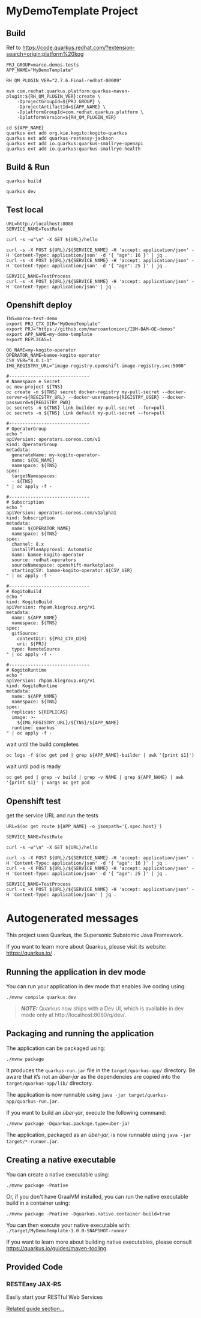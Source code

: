 # MyDemoTemplate Project

## Build

Ref to https://code.quarkus.redhat.com/?extension-search=origin:platform%20kog

```
PRJ_GROUP=marco.demos.tests
APP_NAME="MyDemoTemplate"

RH_QM_PLUGIN_VER="2.7.6.Final-redhat-00009"

mvn com.redhat.quarkus.platform:quarkus-maven-plugin:${RH_QM_PLUGIN_VER}:create \
	-DprojectGroupId=${PRJ_GROUP} \
	-DprojectArtifactId=${APP_NAME} \
	-DplatformGroupId=com.redhat.quarkus.platform \
	-DplatformVersion=${RH_QM_PLUGIN_VER}

cd ${APP_NAME}
quarkus ext add org.kie.kogito:kogito-quarkus
quarkus ext add quarkus-resteasy-jackson
quarkus ext add io.quarkus:quarkus-smallrye-openapi
quarkus ext add io.quarkus:quarkus-smallrye-health
```

## Build & Run

```
quarkus build

quarkus dev
```

## Test local

```
URL=http://localhost:8080
SERVICE_NAME=TestRule

curl -s -w"\n" -X GET ${URL}/hello

curl -s -X POST ${URL}/${SERVICE_NAME} -H 'accept: application/json' -H 'Content-Type: application/json' -d '{ "age": 16 }' | jq .
curl -s -X POST ${URL}/${SERVICE_NAME} -H 'accept: application/json' -H 'Content-Type: application/json' -d '{ "age": 25 }' | jq .

SERVICE_NAME=TestProcess
curl -s -X POST ${URL}/${SERVICE_NAME} -H 'accept: application/json' -H 'Content-Type: application/json' | jq .
```

## Openshift deploy

```
TNS=marco-test-demo
export PRJ_CTX_DIR="MyDemoTemplate"
export PRJ="https://github.com/marcoantonioni/IBM-BAM-OE-demos"
export APP_NAME=my-demo-template
export REPLICAS=1

OG_NAME=my-kogito-operator
OPERATOR_NAME=bamoe-kogito-operator
CSV_VER="8.0.1-1"
IMG_REGISTRY_URL="image-registry.openshift-image-registry.svc:5000"

#------------------------------
# Namespace e Secret
oc new-project ${TNS}
oc create -n ${TNS} secret docker-registry my-pull-secret --docker-server=${REGISTRY_URL} --docker-username=${REGISTRY_USER} --docker-password=${REGISTRY_PWD}
oc secrets -n ${TNS} link builder my-pull-secret --for=pull
oc secrets -n ${TNS} link default my-pull-secret --for=pull

#------------------------------
# OperatorGroup
echo "
apiVersion: operators.coreos.com/v1
kind: OperatorGroup
metadata:
  generateName: my-kogito-operator-
  name: ${OG_NAME}
  namespace: ${TNS}
spec:
  targetNamespaces:
  - ${TNS}
" | oc apply -f -

#------------------------------
# Subscription
echo "
apiVersion: operators.coreos.com/v1alpha1
kind: Subscription
metadata:
  name: ${OPERATOR_NAME}
  namespace: ${TNS}
spec:
  channel: 8.x
  installPlanApproval: Automatic
  name: bamoe-kogito-operator
  source: redhat-operators
  sourceNamespace: openshift-marketplace
  startingCSV: bamoe-kogito-operator.${CSV_VER}
" | oc apply -f -

#------------------------------
# KogitoBuild
echo "
kind: KogitoBuild
apiVersion: rhpam.kiegroup.org/v1
metadata:
  name: ${APP_NAME}
  namespace: ${TNS}
spec:
  gitSource:
    contextDir: ${PRJ_CTX_DIR}
    uri: ${PRJ}
  type: RemoteSource
" | oc apply -f -

#------------------------------
# KogitoRuntime
echo "
apiVersion: rhpam.kiegroup.org/v1
kind: KogitoRuntime
metadata:
  name: ${APP_NAME}
  namespace: ${TNS}
spec:
  replicas: ${REPLICAS}
  image: >-
    ${IMG_REGISTRY_URL}/${TNS}/${APP_NAME}
  runtime: quarkus
" | oc apply -f -
```

wait until the build completes

```
oc logs -f $(oc get pod | grep ${APP_NAME}-builder | awk '{print $1}')
```

wait until pod is ready

```
oc get pod | grep -v build | grep -v NAME | grep ${APP_NAME} | awk '{print $1}' | xargs oc get pod
```

## Openshift test

get the service URL and run the tests

```
URL=$(oc get route ${APP_NAME} -o jsonpath='{.spec.host}')

SERVICE_NAME=TestRule

curl -s -w"\n" -X GET ${URL}/hello

curl -s -X POST ${URL}/${SERVICE_NAME} -H 'accept: application/json' -H 'Content-Type: application/json' -d '{ "age": 16 }' | jq .
curl -s -X POST ${URL}/${SERVICE_NAME} -H 'accept: application/json' -H 'Content-Type: application/json' -d '{ "age": 25 }' | jq .

SERVICE_NAME=TestProcess
curl -s -X POST ${URL}/${SERVICE_NAME} -H 'accept: application/json' -H 'Content-Type: application/json' | jq .
```





# Autogenerated messages

This project uses Quarkus, the Supersonic Subatomic Java Framework.

If you want to learn more about Quarkus, please visit its website: https://quarkus.io/ .

## Running the application in dev mode

You can run your application in dev mode that enables live coding using:
```shell script
./mvnw compile quarkus:dev
```

> **_NOTE:_**  Quarkus now ships with a Dev UI, which is available in dev mode only at http://localhost:8080/q/dev/.

## Packaging and running the application

The application can be packaged using:
```shell script
./mvnw package
```
It produces the `quarkus-run.jar` file in the `target/quarkus-app/` directory.
Be aware that it’s not an _über-jar_ as the dependencies are copied into the `target/quarkus-app/lib/` directory.

The application is now runnable using `java -jar target/quarkus-app/quarkus-run.jar`.

If you want to build an _über-jar_, execute the following command:
```shell script
./mvnw package -Dquarkus.package.type=uber-jar
```

The application, packaged as an _über-jar_, is now runnable using `java -jar target/*-runner.jar`.

## Creating a native executable

You can create a native executable using: 
```shell script
./mvnw package -Pnative
```

Or, if you don't have GraalVM installed, you can run the native executable build in a container using: 
```shell script
./mvnw package -Pnative -Dquarkus.native.container-build=true
```

You can then execute your native executable with: `./target/MyDemoTemplate-1.0.0-SNAPSHOT-runner`

If you want to learn more about building native executables, please consult https://quarkus.io/guides/maven-tooling.

## Provided Code

### RESTEasy JAX-RS

Easily start your RESTful Web Services

[Related guide section...](https://quarkus.io/guides/getting-started#the-jax-rs-resources)

